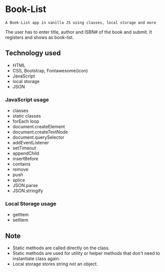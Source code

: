 # Book-List

`A Book-List app in vanilla JS using classes, local storage and more`

The user has to enter title, author and ISBN# of the book and submit. It registers and shows as book-list.

## Technology used

* HTML
* CSS, Bootstrap, Fontawesome(icon)
* JavaScript
* local storage
* JSON

### JavaScript usage

* classes
* static classes
* forEach loop
* document.createElement
* document.createTextNode
* document.querySelector
* addEventListener
* setTimeout
* appendChild
* insertBefore
* contains
* remove
* push
* splice
* JSON.parse
* JSON.stringify

### Local Storage usage

* getItem
* setItem

## Note

* Static methods are called directly on the class.
* Static methods are used for utility or helper methods that don't need to instantiate class again.
* Local storage stores string not an object.
